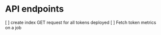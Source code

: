 # API endpoints

[ ] create index GET request for all tokens deployed
[ ] Fetch token metrics on a job
